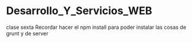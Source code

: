 # Desarrollo_Y_Servicios_WEB
clase sexta
Recordar hacer el npm install para poder instalar las cosas de grunt y de server